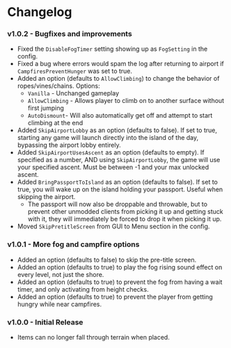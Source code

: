 # Changelog

### v1.0.2 - Bugfixes and improvements
* Fixed the `DisableFogTimer` setting showing up as `FogSetting` in the config.
* Fixed a bug where errors would spam the log after returning to airport if `CampfiresPreventHunger` was set to true.
* Added an option (defaults to `AllowClimbing`) to change the behavior of ropes/vines/chains. Options:
	* `Vanilla` - Unchanged gameplay
	* `AllowClimbing` - Allows player to climb on to another surface without first jumping
	* `AutoDismount`- Will also automatically get off and attempt to start climbing at the end
* Added `SkipAirportLobby` as an option (defaults to false). If set to true, starting any game will launch directly into the island of the day, bypassing the airport lobby entirely.
* Added `SkipAirportUsesAscent` as an option (defaults to empty). If specified as a number, AND using `SkipAirportLobby`, the game will use your specified ascent. Must be between -1 and your max unlocked ascent.
* Added `BringPassportToIsland` as an option (defaults to false). If set to true, you will wake up on the island holding your passport. Useful when skipping the airport.
	* The passport will now also be droppable and throwable, but to prevent other unmodded clients from picking it up and getting stuck with it, they will immediately be forced to drop it when picking it up.
* Moved `SkipPretitleScreen` from GUI to Menu section in the config.

### v1.0.1 - More fog and campfire options
* Added an option (defaults to false) to skip the pre-title screen.
* Added an option (defaults to true) to play the fog rising sound effect on every level, not just the shore.
* Added an option (defaults to true) to prevent the fog from having a wait timer, and only activating from height checks.
* Added an option (defaults to true) to prevent the player from getting hungry while near campfires.

### v1.0.0 - Initial Release
* Items can no longer fall through terrain when placed.